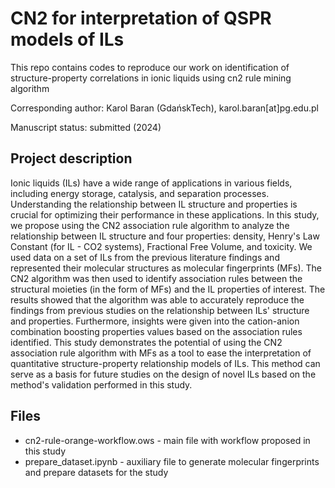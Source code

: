 # CN2 for interpretation of QSPR models of ILs

This repo contains codes to reproduce our work on identification of structure-property correlations in ionic liquids using cn2 rule mining algorithm

Corresponding author: Karol Baran (GdańskTech), karol.baran[at]pg.edu.pl

Manuscript status: submitted (2024)

## Project description

Ionic liquids (ILs) have a wide range of applications in various fields, including energy storage, catalysis, and separation processes. Understanding the relationship between IL structure and properties is crucial for optimizing their performance in these applications. In this study, we propose using the CN2 association rule algorithm to analyze the relationship between IL structure and four properties: density, Henry's Law Constant (for IL - CO2 systems), Fractional Free Volume, and toxicity. We used data on a set of ILs from the previous literature findings and represented their molecular structures as molecular fingerprints (MFs). The CN2 algorithm was then used to identify association rules between the structural moieties (in the form of MFs) and the IL properties of interest. The results showed that the algorithm was able to accurately reproduce the findings from previous studies on the relationship between ILs' structure and properties. Furthermore, insights were given into the cation-anion combination boosting properties values based on the association rules identified. This study demonstrates the potential of using the CN2 association rule algorithm with MFs as a tool to ease the interpretation of quantitative structure-property relationship models of ILs. This method can serve as a basis for future studies on the design of novel ILs based on the method's validation performed in this study. 

## Files

- cn2-rule-orange-workflow.ows - main file with workflow proposed in this study
- prepare_dataset.ipynb - auxiliary file to generate molecular fingerprints and prepare datasets for the study